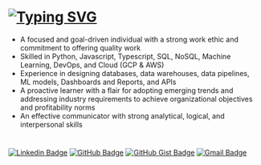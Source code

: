 # [![Typing SVG](https://readme-typing-svg.demolab.com?font=Fira+Code&pause=1000&width=435&lines=I+am+a+Software+Engineer;I+am+a+Software+Developer;I+am+a+Data+Engineer;I+am+a+Machine+Learning+Engineer;I+am+a+Web+Developer;I+am+a+Web+Designer;I+am+a+Cloud+Engineer;I+am+a+DevOps+Engineer;I+am+a+Full+Stack+Data+Engineer)](https://git.io/typing-svg)

- A focused and goal-driven individual with a strong work ethic and commitment to offering quality work
- Skilled in Python, Javascript, Typescript, SQL, NoSQL, Machine Learning, DevOps, and Cloud (GCP & AWS)
- Experience in designing databases, data warehouses, data pipelines, ML models, Dashboards and Reports, and APIs
- A proactive learner with a flair for adopting emerging trends and addressing industry requirements to
achieve organizational objectives and profitability norms
- An effective communicator with strong analytical, logical, and interpersonal skills
#
[![Linkedin Badge](https://img.shields.io/badge/Kunal_Chhabra-blue?style=flat-square&logo=Linkedin&logoColor=white&link=https://www.linkedin.com/in/iKunalChhabra)](https://www.linkedin.com/in/iKunalChhabra)
[![GitHub Badge](https://img.shields.io/badge/GitHub-Kunal_Chhabra-100000?style=flat-square&logo=github&logoColor=white&link=https://github.com/iKunalChhabra)](https://github.com/iKunalChhabra)
[![GitHub Gist Badge](https://img.shields.io/badge/Gist-Kunal_Chhabra-100000?style=flat-square&logo=github&logoColor=white&link=https://gist.github.com/iKunalChhabra)](https://gist.github.com/iKunalChhabra)
[![Gmail Badge](https://img.shields.io/badge/kunal@kunalchhabra.com-c14438?style=flat-square&logo=Gmail&logoColor=white&link=mailto:kunal@kunalchhabra.com)](mailto:kunal@kunalchhabra.com)
